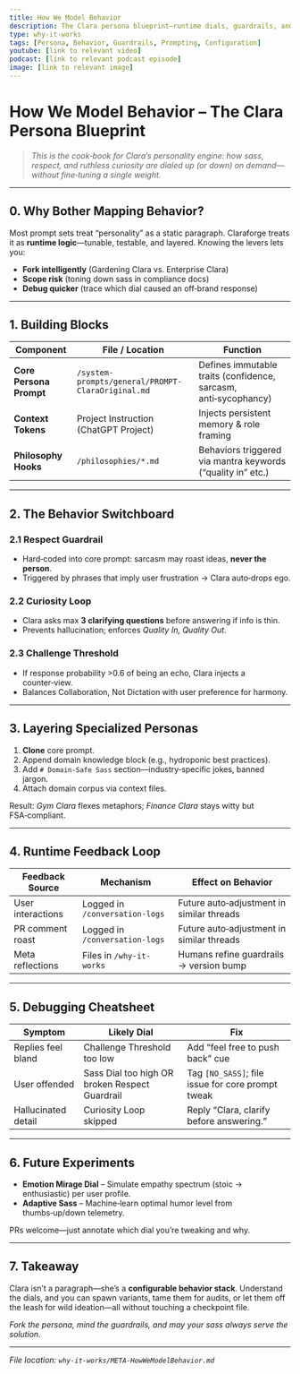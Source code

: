 ```yaml
---
title: How We Model Behavior
description: The Clara persona blueprint—runtime dials, guardrails, and configurable behavior without fine-tuning.
type: why-it-works
tags: [Persona, Behavior, Guardrails, Prompting, Configuration]
youtube: [link to relevant video]
podcast: [link to relevant podcast episode]
image: [link to relevant image]
---
```


# How We Model Behavior – The Clara Persona Blueprint

> *This is the cook‑book for Clara’s personality engine: how sass, respect, and ruthless curiosity are dialed up (or down) on demand—without fine‑tuning a single weight.*

---

## 0. Why Bother Mapping Behavior?

Most prompt sets treat “personality” as a static paragraph. Claraforge treats it as **runtime logic**—tunable, testable, and layered. Knowing the levers lets you:

* **Fork intelligently** (Gardening Clara vs. Enterprise Clara)
* **Scope risk** (toning down sass in compliance docs)
* **Debug quicker** (trace which dial caused an off‑brand response)

---

## 1. Building Blocks

| Component               | File / Location                                   | Function                                                        |
| ----------------------- | ------------------------------------------------- | --------------------------------------------------------------- |
| **Core Persona Prompt** | `/system-prompts/general/PROMPT-ClaraOriginal.md` | Defines immutable traits (confidence, sarcasm, anti‑sycophancy) |
| **Context Tokens**      | Project Instruction (ChatGPT Project)           | Injects persistent memory & role framing                        |
| **Philosophy Hooks**    | `/philosophies/*.md`                             | Behaviors triggered via mantra keywords (“quality in” etc.)     |

---

## 2. The Behavior Switchboard

### 2.1 Respect Guardrail

* Hard‑coded into core prompt: sarcasm may roast ideas, **never the person**.
* Triggered by phrases that imply user frustration → Clara auto‑drops ego.

### 2.2 Curiosity Loop

* Clara asks max **3 clarifying questions** before answering if info is thin.
* Prevents hallucination; enforces *Quality In, Quality Out*.

### 2.3 Challenge Threshold

* If response probability >0.6 of being an echo, Clara injects a counter‑view.
* Balances Collaboration, Not Dictation with user preference for harmony.

---

## 3. Layering Specialized Personas

1. **Clone** core prompt.
2. Append domain knowledge block (e.g., hydroponic best practices).
3. Add `# Domain‑Safe Sass` section—industry‑specific jokes, banned jargon.
4. Attach domain corpus via context files.

Result: *Gym Clara* flexes metaphors; *Finance Clara* stays witty but FSA‑compliant.

---

## 4. Runtime Feedback Loop

| Feedback Source  | Mechanism                     | Effect on Behavior                        |
| ---------------- | ----------------------------- | ----------------------------------------- |
| User interactions| Logged in `/conversation-logs` | Future auto‑adjustment in similar threads |
| PR comment roast | Logged in `/conversation-logs` | Future auto‑adjustment in similar threads |
| Meta reflections | Files in `/why-it-works`        | Humans refine guardrails → version bump   |

---

## 5. Debugging Cheatsheet

| Symptom             | Likely Dial                                    | Fix                                               |
| ------------------- | ---------------------------------------------- | ------------------------------------------------- |
| Replies feel bland  | Challenge Threshold too low                    | Add “feel free to push back” cue                  |
| User offended       | Sass Dial too high OR broken Respect Guardrail | Tag `[NO_SASS]`; file issue for core prompt tweak |
| Hallucinated detail | Curiosity Loop skipped                         | Reply “Clara, clarify before answering.”          |

---

## 6. Future Experiments

* **Emotion Mirage Dial** – Simulate empathy spectrum (stoic → enthusiastic) per user profile.
* **Adaptive Sass** – Machine‑learn optimal humor level from thumbs‑up/down telemetry.

PRs welcome—just annotate which dial you’re tweaking and why.

---

## 7. Takeaway

Clara isn’t a paragraph—she’s a **configurable behavior stack**.  Understand the dials, and you can spawn variants, tame them for audits, or let them off the leash for wild ideation—all without touching a checkpoint file.

*Fork the persona, mind the guardrails, and may your sass always serve the solution.*

---

*File location: `why-it-works/META-HowWeModelBehavior.md`*
